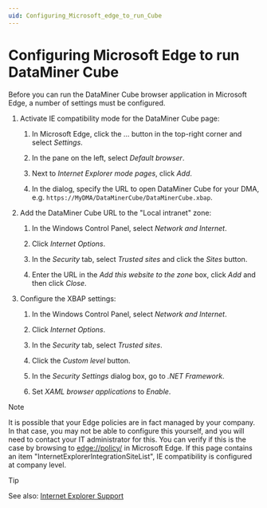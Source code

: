 ```yaml
---
uid: Configuring_Microsoft_edge_to_run_Cube
---
```


# Configuring Microsoft Edge to run DataMiner Cube

Before you can run the DataMiner Cube browser application in Microsoft Edge, a number of settings must be configured.

1. Activate IE compatibility mode for the DataMiner Cube page:

   1. In Microsoft Edge, click the ... button in the top-right corner and select *Settings*.

   1. In the pane on the left, select *Default browser*.

   1. Next to *Internet Explorer mode pages*, click *Add*.

   1. In the dialog, specify the URL to open DataMiner Cube for your DMA, e.g. `https://MyDMA/DataMinerCube/DataMinerCube.xbap`.

1. Add the DataMiner Cube URL to the "Local intranet" zone:

   1. In the Windows Control Panel, select *Network and Internet*.

   1. Click *Internet Options*.

   1. In the *Security* tab, select *Trusted sites* and click the *Sites* button.

   1. Enter the URL in the *Add this website to the zone* box, click *Add* and then click *Close*.

1. Configure the XBAP settings:

   1. In the Windows Control Panel, select *Network and Internet*.

   1. Click *Internet Options*.

   1. In the *Security* tab, select *Trusted sites*.

   1. Click the *Custom level* button.

   1. In the *Security Settings* dialog box, go to *.NET Framework*.

   1. Set *XAML browser applications* to *Enable*.

> [!NOTE]
> It is possible that your Edge policies are in fact managed by your company. In that case, you may not be able to configure this yourself, and you will need to contact your IT administrator for this. You can verify if this is the case by browsing to <edge://policy/> in Microsoft Edge. If this page contains an item "InternetExplorerIntegrationSiteList", IE compatibility is configured at company level.

> [!TIP]
> See also: [Internet Explorer Support](https://community.dataminer.services/documentation/internet-explorer-support/)
